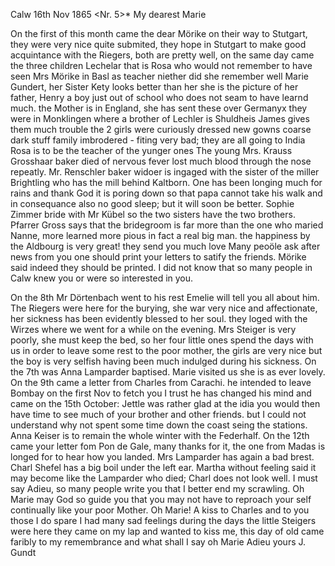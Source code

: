  Calw 16th Nov 1865
 <Nr. 5>*
My dearest Marie

On the first of this month came the dear Mörike on their way to Stutgart, they were very nice quite submited, they hope in Stutgart to make good acquintance with the Riegers, both are pretty well, on the same day came the three children Lechelar that is Rosa who would not remember to have seen Mrs Mörike in Basl as teacher niether did she remember well Marie Gundert, her Sister Kety looks better than her she is the picture of her father, Henry a boy just out of school who does not seam to have learnd much. the Mother is in England, she has sent these over Germanyx they were in Monklingen where a brother of Lechler is Shuldheis James gives them much trouble the 2 girls were curiously dressed new gowns coarse dark stuff family imbrodered - fiting very bad; they are all going to India Rosa is to be the teacher of the yunger ones The young Mrs. Krauss Grosshaar baker died of nervous fever lost much blood through the nose repeatly. Mr. Renschler baker widoer is ingaged with the sister of the miller Brightling who has the mill behind Kaltborn. One has been longing much for rains and thank God it is poring down so that papa cannot take his walk and in consequance also no good sleep; but it will soon be better. Sophie Zimmer bride with Mr Kübel so the two sisters have the two brothers. Pfarrer Gross says that the bridegroom is far more than the one who maried Nanne, more learned more pious in fact a real big man. the happiness by the Aldbourg is very great! they send you much love Many peoöle ask after news from you one should print your letters to satify the friends. Mörike said indeed they should be printed. I did not know that so many people in Calw knew you or were so interested in you.

On the 8th Mr Dörtenbach went to his rest Emelie will tell you all about him. The Riegers were here for the burying, she war very nice and affectionate, her sickness has been evidently blessed to her soul. they loged with the Wirzes where we went for a while on the evening. Mrs Steiger is very poorly, she must keep the bed, so her four little ones spend the days with us in order to leave some rest to the poor mother, the girls are very nice but the boy is very selfish having been much indulged during his sickness. On the 7th was Anna Lamparder baptised. Marie visited us she is as ever lovely. On the 9th came a letter from Charles from Carachi. he intended to leave Bombay on the first Nov to fetch you I trust he has changed his mind and came on the 15th October: Jettle was rather glad at the idia you would then have time to see much of your brother and other friends. but I could not understand why not spent some time down the coast seing the stations. Anna Keiser is to remain the whole winter with the Federhalf. On the 12th came your letter fom Pon de Gale, many thanks for it, the one from Madas is longed for to hear how you landed. Mrs Lamparder has again a bad brest. Charl Shefel has a big boil under the left ear. Martha without feeling said it may become like the Lamparder who died; Charl does not look well. I must say Adieu, so many people write you that I better end my scrawling. Oh Marie may God so guide you that you may not have to reproach your self continually like your poor Mother. Oh Marie! A kiss to Charles and to you those I do spare I had many sad feelings during the days the little Steigers were here they came on my lap and wanted to kiss me, this day of old came faribly to my remembrance and what shall I say oh Marie Adieu
 yours J. Gundt

